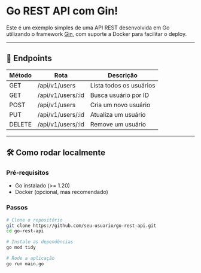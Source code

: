 # Go REST API com Gin!

Este é um exemplo simples de uma API REST desenvolvida em Go utilizando o framework [Gin](https://github.com/gin-gonic/gin), com suporte a Docker para facilitar o deploy.

---

## 🚀 Endpoints

| Método | Rota              | Descrição                  |
|--------|-------------------|----------------------------|
| GET    | /api/v1/users     | Lista todos os usuários    |
| GET    | /api/v1/users/:id | Busca usuário por ID       |
| POST   | /api/v1/users     | Cria um novo usuário       |
| PUT    | /api/v1/users/:id | Atualiza um usuário        |
| DELETE | /api/v1/users/:id | Remove um usuário          |

---

## 🛠 Como rodar localmente

### Pré-requisitos

- Go instalado (>= 1.20)
- Docker (opcional, mas recomendado)

### Passos

```bash
# Clone o repositório
git clone https://github.com/seu-usuario/go-rest-api.git
cd go-rest-api

# Instale as dependências
go mod tidy

# Rode a aplicação
go run main.go
